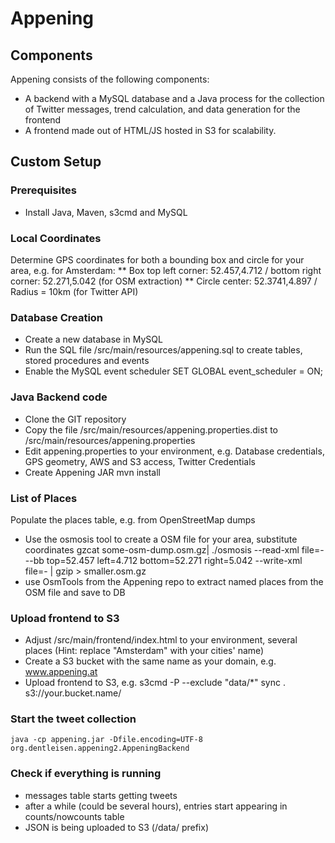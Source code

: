 Appening
========


Components
----------

Appening consists of the following components:

* A backend with a MySQL database and a Java process for the collection of Twitter messages, trend calculation, and data generation for the frontend
* A frontend made out of HTML/JS hosted in S3 for scalability.

Custom Setup
------------

### Prerequisites

* Install Java, Maven, s3cmd and MySQL

### Local Coordinates

Determine GPS coordinates for both a bounding box and circle for your area, e.g. for Amsterdam:
** Box top left corner: 52.457,4.712 / bottom right corner: 52.271,5.042 (for OSM extraction)
** Circle center: 52.3741,4.897 / Radius = 10km (for Twitter API)


### Database Creation
* Create a new database in MySQL
* Run the SQL file /src/main/resources/appening.sql to create tables, stored procedures and events
* Enable the MySQL event scheduler 
	SET GLOBAL event_scheduler = ON;

### Java Backend code
* Clone the GIT repository
* Copy the file /src/main/resources/appening.properties.dist to /src/main/resources/appening.properties
* Edit appening.properties to your environment, e.g. Database credentials, GPS geometry, AWS and S3 access, Twitter Credentials
* Create Appening JAR 
	mvn install

### List of Places
Populate the places table, e.g. from OpenStreetMap dumps
* Use the osmosis tool to create a OSM file for your area, substitute coordinates
	gzcat some-osm-dump.osm.gz| ./osmosis --read-xml file=- --bb top=52.457 left=4.712 bottom=52.271 right=5.042 --write-xml file=- | gzip > smaller.osm.gz
* use OsmTools from the Appening repo to extract named places from the OSM file and save to DB

### Upload frontend to S3
* Adjust /src/main/frontend/index.html to your environment, several places (Hint: replace "Amsterdam" with your cities' name)
* Create a S3 bucket with the same name as your domain, e.g. www.appening.at
* Upload frontend to S3,  e.g. 
	s3cmd -P --exclude "data/*" sync . s3://your.bucket.name/               

### Start the tweet collection
	java -cp appening.jar -Dfile.encoding=UTF-8 org.dentleisen.appening2.AppeningBackend

### Check if everything is running
* messages table starts getting tweets
* after a while (could be several hours), entries start appearing in counts/nowcounts table
* JSON is being uploaded to S3 (/data/ prefix)




